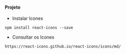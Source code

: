 #### Projeto

* Instalar Icones
```
npm install react-icons --save
```

* Consultar os Icones
```
https://react-icons.github.io/react-icons/icons/md/
```